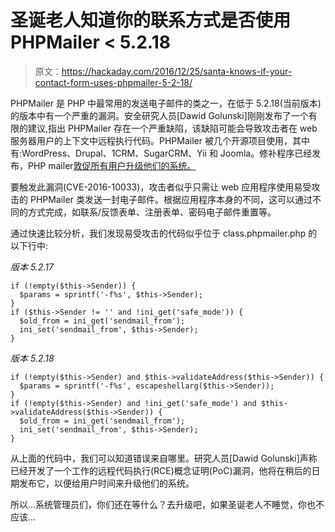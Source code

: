 # 圣诞老人知道你的联系方式是否使用 PHPMailer < 5.2.18

> 原文：<https://hackaday.com/2016/12/25/santa-knows-if-your-contact-form-uses-phpmailer-5-2-18/>

PHPMailer 是 PHP 中最常用的发送电子邮件的类之一，在低于 5.2.18(当前版本)的版本中有一个严重的漏洞。安全研究人员[Dawid Golunski]刚刚发布了一个有限的建议,指出 PHPMailer 存在一个严重缺陷，该缺陷可能会导致攻击者在 web 服务器用户的上下文中远程执行代码。PHPMailer 被几个开源项目使用，其中有:WordPress、Drupal、1CRM、SugarCRM、Yii 和 Joomla。修补程序已经发布，PHP mailer[敦促所有用户升级他们的系统。](https://github.com/PHPMailer/PHPMailer/blob/master/changelog.md)

要触发此漏洞(CVE-2016-10033)，攻击者似乎只需让 web 应用程序使用易受攻击的 PHPMailer 类发送一封电子邮件。根据应用程序本身的不同，这可以通过不同的方式完成，如联系/反馈表单、注册表单、密码电子邮件重置等。

通过快速比较分析，我们发现易受攻击的代码似乎位于 class.phpmailer.php 的以下行中:

*版本 5.2.17*

```
if (!empty($this->Sender)) {
  $params = sprintf('-f%s', $this->Sender);
}
if ($this->Sender != '' and !ini_get('safe_mode')) {
  $old_from = ini_get('sendmail_from');
  ini_set('sendmail_from', $this->Sender);
}
```

*版本 5.2.18*

```
if (!empty($this->Sender) and $this->validateAddress($this->Sender)) {
  $params = sprintf('-f%s', escapeshellarg($this->Sender));
}
if (!empty($this->Sender) and !ini_get('safe_mode') and $this->validateAddress($this->Sender)) {
  $old_from = ini_get('sendmail_from');
  ini_set('sendmail_from', $this->Sender);
}
```

从上面的代码中，我们可以知道错误来自哪里。研究人员[Dawid Golunski]声称已经开发了一个工作的远程代码执行(RCE)概念证明(PoC)漏洞，他将在稍后的日期发布它，以便给用户时间来升级他们的系统。

所以…系统管理员们，你们还在等什么？去升级吧，如果圣诞老人不睡觉，你也不应该…